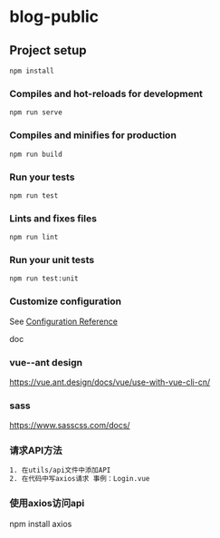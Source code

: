 # blog-public

## Project setup
```
npm install
```

### Compiles and hot-reloads for development
```
npm run serve
```

### Compiles and minifies for production
```
npm run build
```

### Run your tests
```
npm run test
```

### Lints and fixes files
```
npm run lint
```

### Run your unit tests
```
npm run test:unit
```

### Customize configuration
See [Configuration Reference](https://cli.vuejs.org/config/)

doc
### vue--ant design
https://vue.ant.design/docs/vue/use-with-vue-cli-cn/

### sass
https://www.sasscss.com/docs/

### 请求API方法
```bash
1. 在utils/api文件中添加API
2. 在代码中写axios请求 事例：Login.vue
```

### 使用axios访问api
npm install axios


